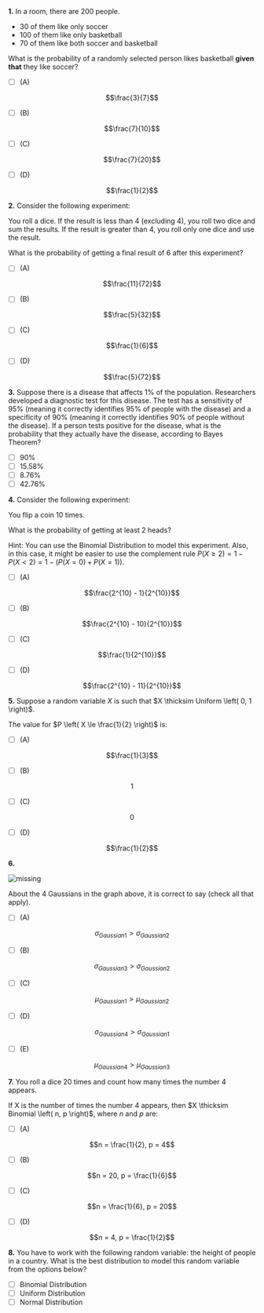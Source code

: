 **1.** In a room, there are 200 people.
- 30 of them like only soccer
- 100 of them like only basketball
- 70 of them like both soccer and basketball

What is the probability of a randomly selected person likes basketball **given that** they like soccer?
- [ ] (A)

$$\frac{3}{7}$$
- [ ] (B)

$$\frac{7}{10}$$
- [ ] (C)

$$\frac{7}{20}$$
- [ ] (D)

$$\frac{1}{2}$$

**2.** Consider the following experiment:

You roll a dice. If the result is less than 4 (excluding 4), you roll two dice and sum the results. If the result is greater than 4, you roll only one dice and use the result.

What is the probability of getting a final result of 6 after this experiment?
- [ ] (A)

$$\frac{11}{72}$$
- [ ] (B)

$$\frac{5}{32}$$
- [ ] (C)

$$\frac{1}{6}$$
- [ ] (D)

$$\frac{5}{72}$$

**3.** Suppose there is a disease that affects 1% of the population. Researchers developed a diagnostic test for this disease. The test has a sensitivity of 95% (meaning it correctly identifies 95% of people with the disease) and a specificity of 90% (meaning it correctly identifies 90% of people without the disease). If a person tests positive for the disease, what is the probability that they actually have the disease, according to Bayes Theorem?
- [ ] $90$%
- [ ] $15.58$%
- [ ] $8.76$%
- [ ] $42.76$%

**4.** Consider the following experiment:

You flip a coin 10 times. 

What is the probability of getting at least 2 heads? 

Hint: You can use the Binomial Distribution to model this experiment. Also, in this case, it might be easier to use the complement rule
$P \left( X \ge 2 \right) = 1 - P \left( X \lt 2\right) = 1 - \left( P \left( X = 0 \right) + P \left( X = 1 \right) \right)$.
- [ ] (A)

$$\frac{2^{10} - 1}{2^{10}}$$
- [ ] (B)

$$\frac{2^{10} - 10}{2^{10}}$$
- [ ] (C)

$$\frac{1}{2^{10}}$$
- [ ] (D)

$$\frac{2^{10} - 11}{2^{10}}$$

**5.** Suppose a random variable $X$ is such that $X \thicksim Uniform \left( 0, 1 \right)$.

The value for $P \left( X \le \frac{1}{2} \right)$ is:
- [ ] (A)

$$\frac{1}{3}$$
- [ ] (B)

$$1$$
- [ ] (C)

$$0$$
- [ ] (D)

$$\frac{1}{2}$$

**6.**

![missing](images/C3_W1_Quiz_1.png)

About the 4 Gaussians in the graph above, it is correct to say (check all that apply).
- [ ] (A)

$$\sigma_{Gaussian1} \gt \sigma_{Gaussian2}$$
- [ ] (B)

$$\sigma_{Gaussian3} \gt \sigma_{Gaussian2}$$
- [ ] (C)

$$\mu_{Gaussian1} \gt \mu_{Gaussian2}$$
- [ ] (D)

$$\sigma_{Gaussian4} \gt \sigma_{Gaussian1}$$
- [ ] (E)

$$\mu_{Gaussian4} \gt \mu_{Gaussian3}$$

**7.** You roll a dice 20 times and count how many times the number 4 appears.

If X is the number of times the number 4 appears, then $X \thicksim Binomial \left( n, p \right)$, where $n$ and $p$ are: 
- [ ] (A)

$$n = \frac{1}{2}, p = 4$$
- [ ] (B)

$$n = 20, p = \frac{1}{6}$$
- [ ] (C)

$$n = \frac{1}{6}, p = 20$$
- [ ] (D)

$$n = 4, p = \frac{1}{2}$$

**8.** You have to work with the following random variable: the height of people in a country. What is the best distribution to model this random variable from the options below?
- [ ] Binomial Distribution
- [ ] Uniform Distribution
- [ ] Normal Distribution
